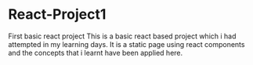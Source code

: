 # React-Project1
First basic react project
This is a basic react based project which i had attempted in my learning days.
It is a static page using react components and the concepts that i learnt have been applied here.
